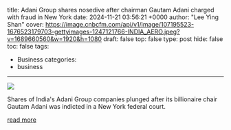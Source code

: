 title: Adani Group shares nosedive after chairman Gautam Adani charged with fraud in New York
date: 2024-11-21 03:56:21 +0000
author: "Lee Ying Shan"
cover: https://image.cnbcfm.com/api/v1/image/107195523-1676523179703-gettyimages-1247121766-INDIA_AERO.jpeg?v=1689660560&w=1920&h=1080
draft: false
top: false
type: post
hide: false
toc: false
tags:
  - Business
categories:
  - business
---

![](https://image.cnbcfm.com/api/v1/image/107195523-1676523179703-gettyimages-1247121766-INDIA_AERO.jpeg?v=1689660560&w=1920&h=1080)

Shares of India's Adani Group companies plunged after its billionaire chair Gautam Adani was indicted in a New York federal court.

[read more](https://www.cnbc.com/2024/11/21/adani-group-shares-nosedive-after-chairman-gautam-adani-charged-with-fraud-in-new-york.html)
